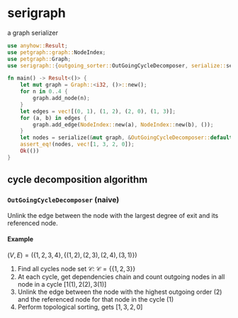 # serigraph
a graph serializer

```rust
use anyhow::Result;
use petgraph::graph::NodeIndex;
use petgraph::Graph;
use serigraph::{outgoing_sorter::OutGoingCycleDecomposer, serialize::serialize};

fn main() -> Result<()> {
    let mut graph = Graph::<i32, ()>::new();
    for n in 0..4 {
        graph.add_node(n);
    }
    let edges = vec![(0, 1), (1, 2), (2, 0), (1, 3)];
    for (a, b) in edges {
        graph.add_edge(NodeIndex::new(a), NodeIndex::new(b), ());
    }
    let nodes = serialize(&mut graph, &OutGoingCycleDecomposer::default())?;
    assert_eq!(nodes, vec![1, 3, 2, 0]);
    Ok(())
}
```

## cycle decomposition algorithm
### `OutGoingCycleDecomposer` (naive)
Unlink the edge between the node with the largest degree of exit and its referenced node.

#### Example
$(V, E) = (\{1, 2, 3, 4\}, \{(1, 2), (2, 3), (2, 4), (3, 1)\})$

1. Find all cycles node set $\mathscr{C}$: $\mathscr{C} = \{\{1, 2, 3\}\}$
2. At each cycle, get dependencies chain and count outgoing nodes in all node in a cycle $[1(1), 2(2), 3(1)]$
3. Unlink the edge between the node with the highest outgoing order ($2$) and the referenced node for that node in the cycle ($1$)
4. Perform topological sorting, gets $[1, 3, 2, 0]$